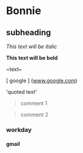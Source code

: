 # Bonnie
## subheading
*This text will be italic*

**This text will be bold**

~text~

[ google ] (www.google.com)

'quoted text'

> comment 1

>comment 2

### workday
#### gmail
